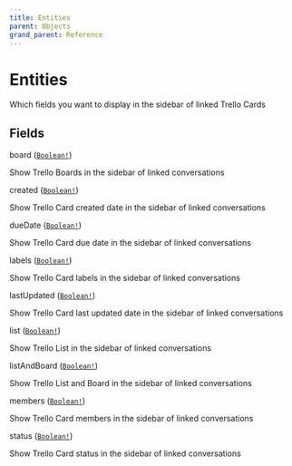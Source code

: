 ```yaml
---
title: Entities
parent: Objects
grand_parent: Reference
---
```


# Entities

Which fields you want to display in the sidebar of linked Trello Cards

## Fields

<div class="field-entry ">
  <span id="board" class="field-name anchored">board (<code><a href="/docs/reference/scalar/boolean">Boolean!</a></code>)</span>

  <div class="description-wrapper">
   <p>Show Trello Boards in the sidebar of linked conversations</p>

  </div>
</div>

<div class="field-entry ">
  <span id="created" class="field-name anchored">created (<code><a href="/docs/reference/scalar/boolean">Boolean!</a></code>)</span>

  <div class="description-wrapper">
   <p>Show Trello Card created date in the sidebar of linked conversations</p>

  </div>
</div>

<div class="field-entry ">
  <span id="duedate" class="field-name anchored">dueDate (<code><a href="/docs/reference/scalar/boolean">Boolean!</a></code>)</span>

  <div class="description-wrapper">
   <p>Show Trello Card due date in the sidebar of linked conversations</p>

  </div>
</div>

<div class="field-entry ">
  <span id="labels" class="field-name anchored">labels (<code><a href="/docs/reference/scalar/boolean">Boolean!</a></code>)</span>

  <div class="description-wrapper">
   <p>Show Trello Card labels in the sidebar of linked conversations</p>

  </div>
</div>

<div class="field-entry ">
  <span id="lastupdated" class="field-name anchored">lastUpdated (<code><a href="/docs/reference/scalar/boolean">Boolean!</a></code>)</span>

  <div class="description-wrapper">
   <p>Show Trello Card last updated date in the sidebar of linked conversations</p>

  </div>
</div>

<div class="field-entry ">
  <span id="list" class="field-name anchored">list (<code><a href="/docs/reference/scalar/boolean">Boolean!</a></code>)</span>

  <div class="description-wrapper">
   <p>Show Trello List in the sidebar of linked conversations</p>

  </div>
</div>

<div class="field-entry ">
  <span id="listandboard" class="field-name anchored">listAndBoard (<code><a href="/docs/reference/scalar/boolean">Boolean!</a></code>)</span>

  <div class="description-wrapper">
   <p>Show Trello List and Board in the sidebar of linked conversations</p>

  </div>
</div>

<div class="field-entry ">
  <span id="members" class="field-name anchored">members (<code><a href="/docs/reference/scalar/boolean">Boolean!</a></code>)</span>

  <div class="description-wrapper">
   <p>Show Trello Card members in the sidebar of linked conversations</p>

  </div>
</div>

<div class="field-entry ">
  <span id="status" class="field-name anchored">status (<code><a href="/docs/reference/scalar/boolean">Boolean!</a></code>)</span>

  <div class="description-wrapper">
   <p>Show Trello Card status in the sidebar of linked conversations</p>

  </div>
</div>

